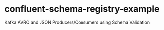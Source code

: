 # confluent-schema-registry-example
Kafka AVRO and JSON Producers/Consumers using Schema Validation
